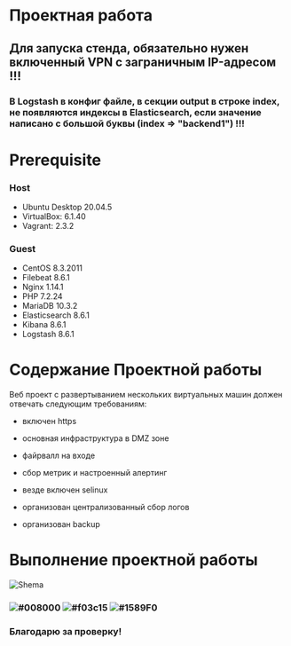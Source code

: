 # Проектная работа

## Для запуска стенда, обязательно нужен включенный VPN с заграничным IP-адресом !!!

### В Logstash в конфиг файле, в секции output в строке index, не появляются индексы в Elasticsearch, если значение написано с большой буквы (index => "backend1") !!!

# **Prerequisite**

### Host ###
- Ubuntu Desktop 20.04.5
- VirtualBox: 6.1.40
- Vagrant: 2.3.2

### Guest ###
- CentOS 8.3.2011
- Filebeat 8.6.1
- Nginx 1.14.1
- PHP 7.2.24
- MariaDB 10.3.2
- Elasticsearch 8.6.1
- Kibana 8.6.1
- Logstash 8.6.1

# **Содержание Проектной работы**

Веб проект с развертыванием нескольких виртуальных машин должен отвечать следующим требованиям:

- включен https

- основная инфраструктура в DMZ зоне

- файрвалл на входе

- сбор метрик и настроенный алертинг

- везде включен selinux

- организован централизованный сбор логов

- организован backup

# **Выполнение проектной работы**

![Shema](https://user-images.githubusercontent.com/91377497/219578523-8a705a0d-9f3e-4bfd-9581-2b5b30dd58e3.svg)

### ![#008000](https://placehold.co/15x15/008000/008000.png) ![#f03c15](https://placehold.co/15x15/f03c15/f03c15.png) ![#1589F0](https://placehold.co/15x15/1589F0/1589F0.png)
### Благодарю за проверку!
